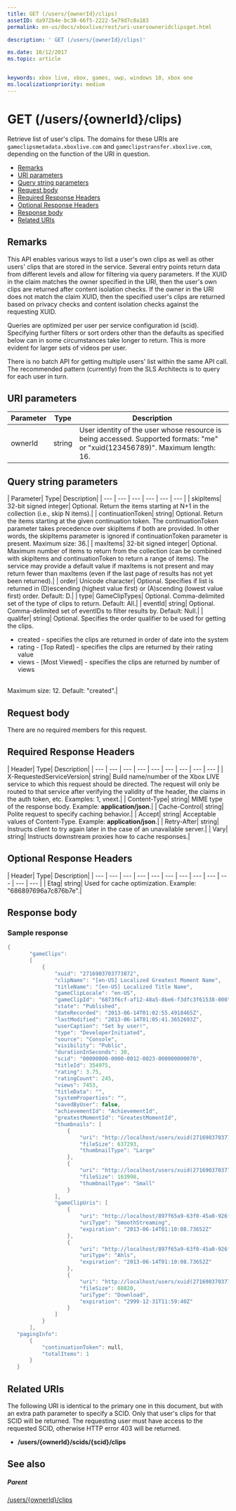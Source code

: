 ```yaml
---
title: GET (/users/{ownerId}/clips)
assetID: da972b4e-bc38-66f5-2222-5e79d7c8a183
permalink: en-us/docs/xboxlive/rest/uri-usersowneridclipsget.html

description: ' GET (/users/{ownerId}/clips)'

ms.date: 10/12/2017
ms.topic: article


keywords: xbox live, xbox, games, uwp, windows 10, xbox one
ms.localizationpriority: medium
---
```



# GET (/users/{ownerId}/clips)
Retrieve list of user's clips.
The domains for these URIs are `gameclipsmetadata.xboxlive.com` and `gameclipstransfer.xboxlive.com`, depending on the function of the URI in question.

  * [Remarks](#ID4EX)
  * [URI parameters](#ID4EEB)
  * [Query string parameters](#ID4EPB)
  * [Request body](#ID4EPE)
  * [Required Response Headers](#ID4E1E)
  * [Optional Response Headers](#ID4ENH)
  * [Response body](#ID4EOAAC)
  * [Related URIs](#ID4EABAC)

<a id="ID4EX"></a>


## Remarks

This API enables various ways to list a user's own clips as well as other users' clips that are stored in the service. Several entry points return data from different levels and allow for filtering via query parameters. If the XUID in the claim matches the owner specified in the URI, then the user's own clips are returned after content isolation checks. If the owner in the URI does not match the claim XUID, then the specified user's clips are returned based on privacy checks and content isolation checks against the requesting XUID.

Queries are optimized per user per service configuration id (scid). Specifying further filters or sort orders other than the defaults as specified below can in some circumstances take longer to return. This is more evident for larger sets of videos per user.

There is no batch API for getting multiple users' list within the same API call. The recommended pattern (currently) from the SLS Architects is to query for each user in turn.

<a id="ID4EEB"></a>


## URI parameters

| Parameter| Type| Description|
| --- | --- | --- |
| ownerId| string| User identity of the user whose resource is being accessed. Supported formats: "me" or "xuid(123456789)". Maximum length: 16.|

<a id="ID4EPB"></a>


## Query string parameters

| Parameter| Type| Description|
| --- | --- | --- | --- | --- | --- |
| skipItems| 32-bit signed integer| Optional. Return the items starting at N+1 in the collection (i.e., skip N items).|
| continuationToken| string| Optional. Return the items starting at the given continuation token. The continuationToken parameter takes precedence over skipItems if both are provided. In other words, the skipItems parameter is ignored if continuationToken parameter is present. Maximum size: 36.|
| maxItems| 32-bit signed integer| Optional. Maximum number of items to return from the collection (can be combined with skipItems and continuationToken to return a range of items). The service may provide a default value if maxItems is not present and may return fewer than maxItems (even if the last page of results has not yet been returned).|
| order| Unicode character| Optional. Specifies if list is returned in (D)escending (highest value first) or (A)scending (lowest value first) order. Default: D.|
| type| GameClipTypes| Optional. Comma-delimited set of the type of clips to return. Default: All.|
| eventId| string| Optional. Comma-delimited set of eventIDs to filter results by. Default: Null.|
| qualifer| string| Optional. Specifies the order qualifier to be used for getting the clips. <ul><li>created - specifies the clips are returned in order of date into the system</li><li>rating - [Top Rated] - specifies the clips are returned by their rating value</li><li>views - [Most Viewed] - specifies the clips are returned by number of views</li></ul><br/> Maximum size: 12. Default: "created".| 

<a id="ID4EPE"></a>


## Request body

There are no required members for this request.

<a id="ID4E1E"></a>


## Required Response Headers

| Header| Type| Description|
| --- | --- | --- | --- | --- | --- | --- | --- | --- |
| X-RequestedServiceVersion| string| Build name/number of the Xbox LIVE service to which this request should be directed. The request will only be routed to that service after verifying the validity of the header, the claims in the auth token, etc. Examples: 1, vnext.|
| Content-Type| string| MIME type of the response body. Example: <b>application/json</b>.|
| Cache-Control| string| Polite request to specify caching behavior.|
| Accept| string| Acceptable values of Content-Type. Example: <b>application/json</b>.|
| Retry-After| string| Instructs client to try again later in the case of an unavailable server.|
| Vary| string| Instructs downstream proxies how to cache responses.|

<a id="ID4ENH"></a>


## Optional Response Headers

| Header| Type| Description|
| --- | --- | --- | --- | --- | --- | --- | --- | --- | --- | --- | --- |
| Etag| string| Used for cache optimization. Example: "686897696a7c876b7e".|

<a id="ID4EOAAC"></a>


## Response body

<a id="ID4EUAAC"></a>


### Sample response


```cpp
{
       "gameClips":
       [
           {
               "xuid": "2716903703773872",
               "clipName": "[en-US] Localized Greatest Moment Name",
               "titleName": "[en-US] Localized Title Name",
               "gameClipLocale": "en-US",
               "gameClipId": "6873f6cf-af12-48a5-8be6-f3dfc3f61538-000",
               "state": "Published",
               "dateRecorded": "2013-06-14T01:02:55.4918465Z",
               "lastModified": "2013-06-14T01:05:41.3652693Z",
               "userCaption": "Set by user!",
               "type": "DeveloperInitiated",
               "source": "Console",
               "visibility": "Public",
               "durationInSeconds": 30,
               "scid": "00000000-0000-0012-0023-000000000070",
               "titleId": 354975,
               "rating": 3.75,
               "ratingCount": 245,
               "views": 7453,
               "titleData": "",
               "systemProperties": "",
               "savedByUser": false,
               "achievementId": "AchievementId",
               "greatestMomentId": "GreatestMomentId",
               "thumbnails": [
                   {
                       "uri": "http://localhost/users/xuid(2716903703773872)/scids/00000000-0000-0012-0023-000000000070/clips/6873f6cf-af12-48a5-8be6-f3dfc3f61538-000/thumbnails/large",
                       "fileSize": 637293,
                       "thumbnailType": "Large"
                   },
                   {
                       "uri": "http://localhost/users/xuid(2716903703773872)/scids/00000000-0000-0012-0023-000000000070/clips/6873f6cf-af12-48a5-8be6-f3dfc3f61538-000/thumbnails/small",
                       "fileSize": 163998,
                       "thumbnailType": "Small"
                   }
               ],
               "gameClipUris": [
                   {
                       "uri": "http://localhost/897f65a9-63f0-45a0-926f-05a3155c04fc/GameClip-Original_4000.ism/manifest",
                       "uriType": "SmoothStreaming",
                       "expiration": "2013-06-14T01:10:08.73652Z"
                   },
                   {
                       "uri": "http://localhost/897f65a9-63f0-45a0-926f-05a3155c04fc/GameClip-Original_4000.ism/manifest(format=m3u8-aapl)",
                       "uriType": "Ahls",
                       "expiration": "2013-06-14T01:10:08.73652Z"
                   },
                   {
                       "uri": "http://localhost/users/xuid(2716903703773872)/scids/00000000-0000-0012-0023-000000000070/clips/6873f6cf-af12-48a5-8be6-f3dfc3f61538-000",
                       "fileSize": 88820,
                       "uriType": "Download",
                       "expiration": "2999-12-31T11:59:40Z"
                   }
               ]
           }
       ],
   "pagingInfo":
       {
           "continuationToken": null,
           "totalItems": 1
       }
   }

```


<a id="ID4EABAC"></a>


## Related URIs

The following URI is identical to the primary one in this document, but with an extra path parameter to specify a SCID. Only that user's clips for that SCID will be returned. The requesting user must have access to the requested SCID, otherwise HTTP error 403 will be returned.

   * **/users/{ownerId}/scids/{scid}/clips**

<a id="ID4ENBAC"></a>


## See also

<a id="ID4EPBAC"></a>


##### Parent

[/users/{ownerId}/clips](uri-usersowneridclips.md)
